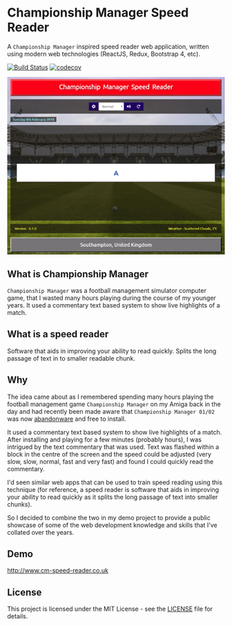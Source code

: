 # Championship Manager Speed Reader

A `Championship Manager` inspired speed reader web application, written using modern web technologies (ReactJS, Redux, Bootstrap 4, etc).

[![Build Status](https://travis-ci.org/deadlybyte/cm-speed-reader.svg?branch=master)](https://travis-ci.org/deadlybyte/cm-speed-reader)
[![codecov](https://codecov.io/gh/deadlybyte/cm-speed-reader/branch/master/graph/badge.svg)](https://codecov.io/gh/deadlybyte/cm-speed-reader)

![Championship Manager inspired speed reader in action](cm-speed-reader-demo.gif)

## What is Championship Manager

`Championship Manager` was a football management simulator computer game, that I wasted many hours playing during the course of my younger years. It used a commentary text based system to show live highlights of a match.

## What is a speed reader

Software that aids in improving your ability to read quickly. Splits the long passage of text in to smaller readable chunk.

## Why

The idea came about as I remembered spending many hours playing the football management game `Championship Manager` on my Amiga back in the day and had recently been made aware that `Championship Manager 01/02` was now [abandonware]( https://www.fmscout.com/a-championship-manager-0102-free-download.html) and free to install.

It used a commentary text based system to show live highlights of a match. After installing and playing for a few minutes (probably hours), I was intrigued by the text commentary that was used. Text was flashed within a block in the centre of the screen and the speed could be adjusted (very slow, slow, normal, fast and very fast) and found I could quickly read the commentary.

I'd seen similar web apps that can be used to train speed reading using this technique (for reference, a speed reader is software that aids in improving your ability to read quickly as it splits the long passage of text into smaller chunks).

So I decided to combine the two in my demo project to provide a public showcase of some of the web development knowledge and skills that I’ve collated over the years.

## Demo

http://www.cm-speed-reader.co.uk

## License

This project is licensed under the MIT License - see the [LICENSE](LICENSE) file for details.
